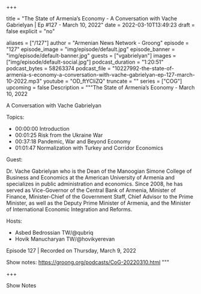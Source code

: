 
+++

title = "The State of Armenia’s Economy - A Conversation with Vache Gabrielyan | Ep #127 - March 10, 2022"
date = 2022-03-10T13:49:23
draft = false
explicit = "no"

aliases = ["/127"]
author = "Armenian News Network - Groong"
episode = "127"
episode_image = "img/episode/default.jpg"
episode_banner = "img/episode/default-banner.jpg"
guests = ["vgabrielyan"]
images = ["img/episode/default-social.jpg"]
podcast_duration = "1:20:51"
podcast_bytes = 58263374
podcast_file = "10227992-the-state-of-armenia-s-economy-a-conversation-with-vache-gabrielyan-ep-127-march-10-2022.mp3"
youtube = "OD_ftYCliZQ"
truncate = ""
series = ["COG"]
upcoming = false
Description = """The State of Armenia’s Economy - March 10, 2022

A Conversation with Vache Gabrielyan

Topics:

- 00:00:00 Introduction
- 00:01:25 Risk from the Ukraine War
- 00:37:18 Pandemic, War and Beyond Economy
- 01:01:47 Normalization with Turkey and Corridor Economics

Guest:

Dr. Vache Gabrielyan who is the Dean of the Manoogian Simone College of Business and Economics at the American University of Armenia and specializes in public administration and economics. Since 2008, he has served as Vice-Governor of the Central Bank of Armenia, Minister of Finance, Minister-Chief of the Government Staff, Chief Advisor to the Prime Minister, as well as the Deputy Prime Minister of Armenia, and the Minister of International Economic Integration and Reforms.

Hosts:
- Asbed Bedrossian TW/@qubriq
- Hovik Manucharyan TW/@hovikyerevan

Episode 127 | Recorded on Thursday, March 9, 2022

Show notes: https://groong.org/podcasts/CoG-20220310.html
"""

+++

Show Notes

